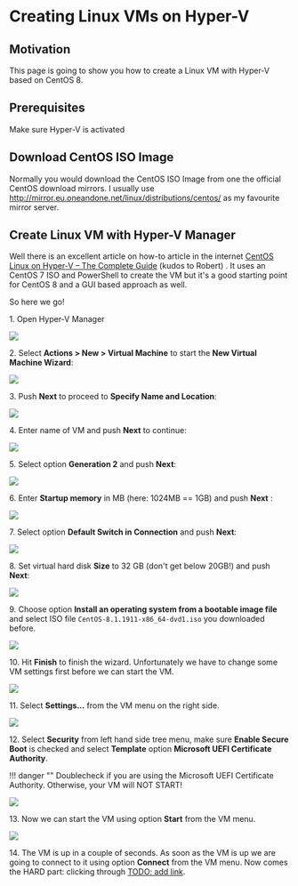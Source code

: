 # Creating Linux VMs on Hyper-V

## Motivation
This page is going to show you how to create a Linux VM with Hyper-V based on CentOS 8.

## Prerequisites
Make sure Hyper-V is activated

## Download CentOS ISO Image
Normally you would download the CentOS ISO Image from one the official CentOS download mirrors. I usually use http://mirror.eu.oneandone.net/linux/distributions/centos/ as my favourite mirror server.

## Create Linux VM with Hyper-V Manager

Well there is an excellent article on how-to article in the internet [CentOS Linux on Hyper-V – The Complete Guide](https://www.altaro.com/hyper-v/centos-linux-hyper-v/) (kudos to Robert) . It uses an CentOS 7 ISO and PowerShell to create the VM but it's a good starting point for CentOS 8 and a GUI based approach as well.
 
So here we go!
 
1\. Open Hyper-V Manager

![](img/hyperv_create_vm_0.png)

2\. Select __Actions > New > Virtual Machine__ to start the __New Virtual Machine Wizard__:

![](img/hyperv_create_vm_1.png)

3\. Push __Next__ to proceed to __Specify Name and Location__:

![](img/hyperv_create_vm_2.png)

4\. Enter name of VM and push __Next__ to continue:

![](img/hyperv_create_vm_3.png)

5\. Select option __Generation 2__ and push __Next__:

![](img/hyperv_create_vm_4.png)

6\. Enter __Startup memory__ in MB (here: 1024MB == 1GB) and push __Next__ :

![](img/hyperv_create_vm_5.png)

7\. Select option __Default Switch in Connection__ and push __Next__:

![](img/hyperv_create_vm_6.png)

8\. Set virtual hard disk __Size__ to 32 GB (don't get below 20GB!) and push __Next__:

![](img/hyperv_create_vm_7.png)

9\. Choose option __Install an operating system from a bootable image file__ and select ISO file `CentOS-8.1.1911-x86_64-dvd1.iso` you downloaded before.

![](img/hyperv_create_vm_8.png)

10\. Hit __Finish__ to finish the wizard. Unfortunately we have to change some VM settings first before we can start the VM.

![](img/hyperv_create_vm_8a.png)

11\. Select __Settings...__ from the VM menu on the right side.

![](img/hyperv_create_vm_8b.png)

12\. Select __Security__ from left hand side tree menu, make sure __Enable Secure Boot__ is checked and select __Template__ option __Microsoft UEFI Certificate Authority__. 

!!! danger ""
    Doublecheck if you are using the Microsoft UEFI Certificate Authority. Otherwise, your VM will NOT START!

![](img/hyperv_create_vm_9.png)
  
13\. Now we can start the VM using option __Start__ from the VM menu.

![](img/hyperv_create_vm_10.png)

14\. The VM is up in a couple of seconds. As soon as the VM is up we are going to connect to it using option __Connect__ from the VM menu. Now comes the HARD part: clicking through [TODO: add link]().
